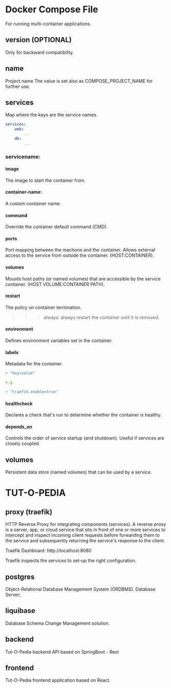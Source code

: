 # Docker Compose File

For running multi-container applications.

## version (OPTIONAL)

Only for backward compatibility.

## name

Project name
The value is set also as COMPOSE_PROJECT_NAME for further use.

## services

Map where the keys are the service names.

```docker-compose.yml
services:
    web:
        ...
    db:
        ...
```

### servicename:

#### image

The image to start the container from.

#### container-name:

A custom container name.

#### command

Override the container default command (CMD).

#### ports

Port mapping between the machone and the container. Allows external access to the service from outside the container.
(HOST:CONTAINER).

#### volumes

Mounts host paths (or named volumes) that are accessible by the service container.
(HOST VOLUME:CONTAINER PATH).

#### restart

The policy on container termination.

> > > always: always restart the container until it is removed.

#### environment

Defines environment variables set in the container.

#### labels

Metadata for the container.

```docker-compose.yml
- "key=value"

e.g.

- "traefik.enable=true"
```

#### healthcheck

Declares a check that's run to determine whether the container is healthy.

#### depends_on

Controls the order of service startup (and shutdown).
Useful if services are closely coupled.

## volumes

Persistent data store (named volumes) that can be used by a service.

# TUT-O-PEDIA

## proxy (traefik)

HTTP Reverse Proxy for integrating components (services). A reverse proxy is a server, app, or cloud service that sits in front of one or more services to intercept and inspect incoming client requests before forwarding them to the service and subsequently returning the service's response to the client.

Traefik Dashboard: http://localhost:8080

Traefik inspects the services to set-up the right configuration.

## postgres

Object-Relational Database Management System (ORDBMS). Database Server;

## liquibase

Database Schema Change Management solution.

## backend

Tut-O-Pedia backend API based on SpringBoot - Rest

## frontend

Tut-O-Pedia frontend application based on React.
